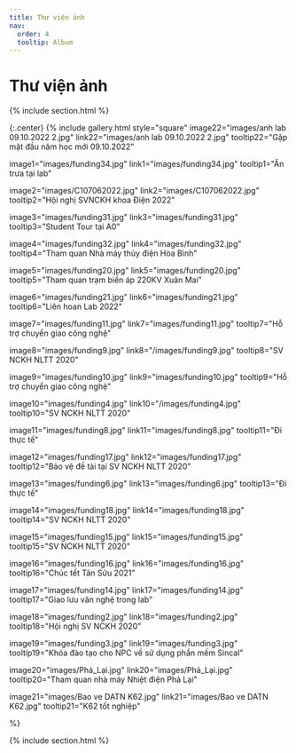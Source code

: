 ```yaml
---
title: Thư viện ảnh
nav:
  order: 4
  tooltip: Album
---
```


# <i class="fas fa-feather-alt"></i>Thư viện ảnh

{% include section.html %}

{:.center}
{% include gallery.html style="square"
image22="images/anh lab 09.10.2022 2.jpg" link22="images/anh lab 09.10.2022 2.jpg" tooltip22="Gặp mặt đầu năm học mới 09.10.2022"

image1="images/funding34.jpg" link1="images/funding34.jpg" tooltip1="Ăn trưa tại lab"

image2="images/C107062022.jpg" link2="images/C107062022.jpg" tooltip2="Hội nghị SVNCKH khoa Điện 2022"

image3="images/funding31.jpg" link3="images/funding31.jpg" tooltip3="Student Tour tại A0"

image4="images/funding32.jpg" link4="images/funding32.jpg" tooltip4="Tham quan Nhà máy thủy điện Hòa Bình"

image5="images/funding20.jpg" link5="images/funding20.jpg" tooltip5="Tham quan trạm biến áp 220KV Xuân Mai"

image6="images/funding21.jpg" link6="images/funding21.jpg" tooltip6="Liên hoan Lab 2022"

image7="images/funding11.jpg" link7="images/funding11.jpg" tooltip7="Hỗ trợ chuyển giao công nghệ"

image8="images/funding9.jpg" link8="/images/funding9.jpg" tooltip8="SV NCKH NLTT 2020"

image9="images/funding10.jpg" link9="images/funding10.jpg" tooltip9="Hỗ trợ chuyển giao công nghệ"

image10="images/funding4.jpg" link10="/images/funding4.jpg" tooltip10="SV NCKH NLTT 2020"

image11="images/funding8.jpg" link11="images/funding8.jpg" tooltip11="Đi thực tế"

image12="images/funding17.jpg" link12="images/funding17.jpg" tooltip12="Bảo vệ đề tài tại SV NCKH NLTT 2020"

image13="images/funding6.jpg" link13="images/funding6.jpg" tooltip13="Đi thực tế"

image14="images/funding18.jpg" link14="images/funding18.jpg" tooltip14="SV NCKH NLTT 2020"

image15="images/funding15.jpg" link15="images/funding15.jpg" tooltip15="SV NCKH NLTT 2020"

image16="images/funding16.jpg" link16="images/funding16.jpg" tooltip16="Chúc tết Tân Sửu 2021"

image17="images/funding14.jpg" link17="images/funding14.jpg" tooltip17="Giao lưu văn nghệ trong lab"

image18="images/funding2.jpg" link18="images/funding2.jpg" tooltip18="Hội nghị SV NCKH 2020"

image19="images/funding3.jpg" link19="images/funding3.jpg" tooltip19="Khóa đào tạo cho NPC về sử dụng phần mềm Sincal"

image20="images/Phả_Lại.jpg" link20="images/Phả_Lại.jpg" tooltip20="Tham quan nhà máy Nhiệt điện Phả Lại"

image21="images/Bao ve DATN K62.jpg" link21="images/Bao ve DATN K62.jpg" tooltip21="K62 tốt nghiệp"



 %}

{% include section.html %}
